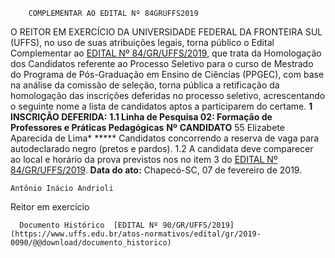         COMPLEMENTAR AO EDITAL Nº 84GRUFFS2019  

 O REITOR EM EXERCÍCIO DA UNIVERSIDADE FEDERAL DA FRONTEIRA SUL (UFFS), no uso de suas atribuições legais, torna público o Edital Complementar ao [EDITAL Nº 84/GR/UFFS/2019](https://www.uffs.edu.br/atos-normativos/edital/gr/2019-0084), que trata da Homologação dos Candidatos referente ao Processo Seletivo para o curso de Mestrado do Programa de Pós-Graduação em Ensino de Ciências (PPGEC), com base na análise da comissão de seleção, torna pública a retificação da homologação das inscrições deferidas no processo seletivo, acrescentando o seguinte nome a lista de candidatos aptos a participarem do certame.  **1 INSCRIÇÃO DEFERIDA:** **1.1 Linha de Pesquisa 02: Formação de Professores e Práticas Pedagógicas**     **Nº**    **CANDIDATO**     55   Elizabete Aparecida de Lima*     *****  Candidatos concorrendo a reserva de vaga para autodeclarado negro (pretos e pardos). 1.2 A candidata deve comparecer ao local e horário da prova previstos nos no item 3 do [EDITAL Nº 84/GR/UFFS/2019](https://www.uffs.edu.br/atos-normativos/edital/gr/2019-0084).      **Data do ato:** Chapecó-SC, 07 de fevereiro de 2019.   
 

    Antônio Inácio Andrioli   
 Reitor em exercício 

      Documento Histórico  [EDITAL Nº 90/GR/UFFS/2019](https://www.uffs.edu.br/atos-normativos/edital/gr/2019-0090/@@download/documento_historico)     
      